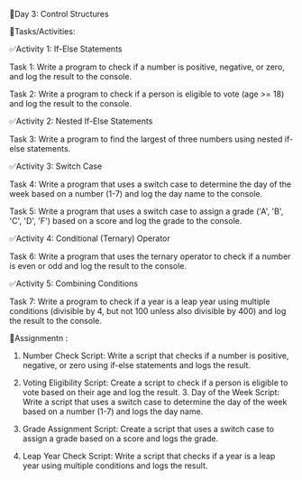 🔴Day 3: Control Structures

💨Tasks/Activities:

✅Activity 1: If-Else Statements

Task 1: Write a program to check if a number is positive, negative, or zero, and log the result to the console. 

Task 2: Write a program to check if a person is eligible to vote (age >= 18) and log the result to the console.

✅Activity 2: Nested If-Else Statements

Task 3: Write a program to find the largest of three numbers using nested if-else statements.

✅Activity 3: Switch Case

Task 4: Write a program that uses a switch case to determine the day of the week based on a number (1-7) and log the day name to the console. 

Task 5: Write a program that uses a switch case to assign a grade ('A', 'B', 'C', 'D', 'F') based on a score and log the grade to the console.

✅Activity 4: Conditional (Ternary) Operator

Task 6: Write a program that uses the ternary operator to check if a number is even or odd and log the result to the console.

✅Activity 5: Combining Conditions

Task 7: Write a program to check if a year is a leap year using multiple conditions (divisible by 4, but not 100 unless also divisible by 400) and log the result to the console.

💨Assignmentn :

1. Number Check Script: Write a script that checks if a number is positive, negative, or zero using if-else statements and logs the result.

2. Voting Eligibility Script: Create a script to check if a person is eligible to vote based on their age and log the result. 3. Day of the Week Script: Write a script that uses a switch case to determine the day of the week based on a number (1-7) and logs the day name.

4. Grade Assignment Script: Create a script that uses a switch case to assign a grade based on a score and logs the grade.

5. Leap Year Check Script: Write a script that checks if a year is a leap year using multiple conditions and logs the result.